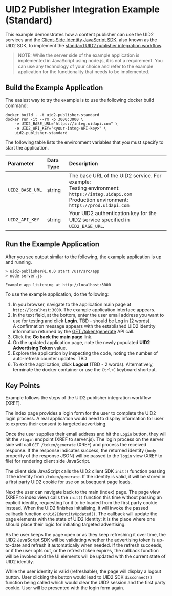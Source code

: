 # UID2 Publisher Integration Example (Standard)

This example demonstrates how a content publisher can use the UID2 services and the [Client-Side Identity JavaScript SDK](https://github.com/UnifiedID2//uid2docs/blob/main/api/v1/sdks/client-side-identity-v1.md), also known as the UID2 SDK, to implement the [standard UID2 publisher integration workflow](https://github.com/UnifiedID2//uid2docs/blob/main/api/v1/guides/publisher-client-side.md).

>NOTE: While the server side of the example application is implemented in JavaScript using node.js, it is not
a requirement. You can use any technology of your choice and refer to the example application for the functionality that needs to be implemented.

## Build the Example Application

The easiest way to try the example is to use the following docker build command:

```
docker build . -t uid2-publisher-standard
docker run -it --rm -p 3000:3000 \
    -e UID2_BASE_URL="https://integ.uidapi.com" \
    -e UID2_API_KEY="<your-integ-API-key>" \
    uid2-publisher-standard
```

The following table lists the environment variables that you must specify to start the application.

| Parameter | Data Type | Description |
| :--- | :--- | :--- |
| `UID2_BASE_URL` | string | The base URL of the UID2 service. For example:</br>Testing environment: `https://integ.uidapi.com`<br/>Production environment: `https://prod.uidapi.com` |
| `UID2_API_KEY` | string | Your UID2 authentication key for the UID2 service specified in `UID2_BASE_URL`. |

## Run the Example Application

After you see output similar to the following, the example application is up and running.

```
> uid2-publisher@1.0.0 start /usr/src/app
> node server.js

Example app listening at http://localhost:3000
```
To use the example application, do the following:

1. In you browser, navigate to the application main page at `http://localhost:3000`. The example application interface appears.
2. In the text field, at the bottom, enter the user email address you want to use for testing and click **Login**. TBD - should be Log in (2 words).</br>A confirmation message appears with the established UID2 identity information returned by the [GET /token/generate](https://github.com/UnifiedID2//uid2docs/blob/main/api/v1/endpoints/get-token-generate.md) API call.
3. Click the **Go back the main page** link.
4. On the updated application page, note the newly populated **UID2 Advertising Token** value.
5. Explore the application by inspecting the code, noting the number of auto-refresh counter updates. TBD
6. To exit the application, click **Logout** (TBD - 2 words). Alternatively, terminate the docker container or use the `Ctrl+C` keyboard shortcut.


## Key Points

Example follows the steps of the UID2 publisher integration workflow (XREF).

The index page provides a login form for the user to complete the UID2 login process. A real application
would need to display information for user to express their consent to targeted advertising.

Once the user supplies their email address and hit the `Login` button, they will hit the `/login` endpoint (XREF to server.js).
The login process on the server side will call `GET /token/generate` (XREF) and process the received response.
If the response indicates success, the returned identity (`body` properity of the response JSON) will be passed
to the `login` view (XREF to file) for rendering client side JavaScript.

The client side JavaScript calls the UID2 client SDK `init()` function passing it the identity from `/token/generate`.
If the identity is valid, it will be stored in a first party UID2 cookie for use on subsequent page loads.

Next the user can navigate back to the main (index) page. The page view (XREF to index view) calls the `init()`
function this time without passing an explicit identity, requesting for it to be loaded from the first party cookie
instead. When the UID2 finishes initialising, it will invoke the passed callback function `onUid2IdentityUpdated()`.
The callback will update the page elements with the state of UID2 identity: it is the place where one should place
their logic for initiating targeted advertising.

As the user keeps the page open or as they keep refreshing it over time, the UID2 JavaScript SDK will be validating
whether the advertising token is up-to-date and refresh it automatically when needed. If the refresh succeeds, or
if the user opts out, or the refresh token expires, the callback function will be invoked and the UI elements
will be updated with the current state of UID2 identity.

While the user identity is valid (refreshable), the page will display a logout button. User clicking the button
would lead to UID2 SDK `disconnect()` function being called which would clear the UID2 session and the first party
cookie. User will be presented with the login form again.
